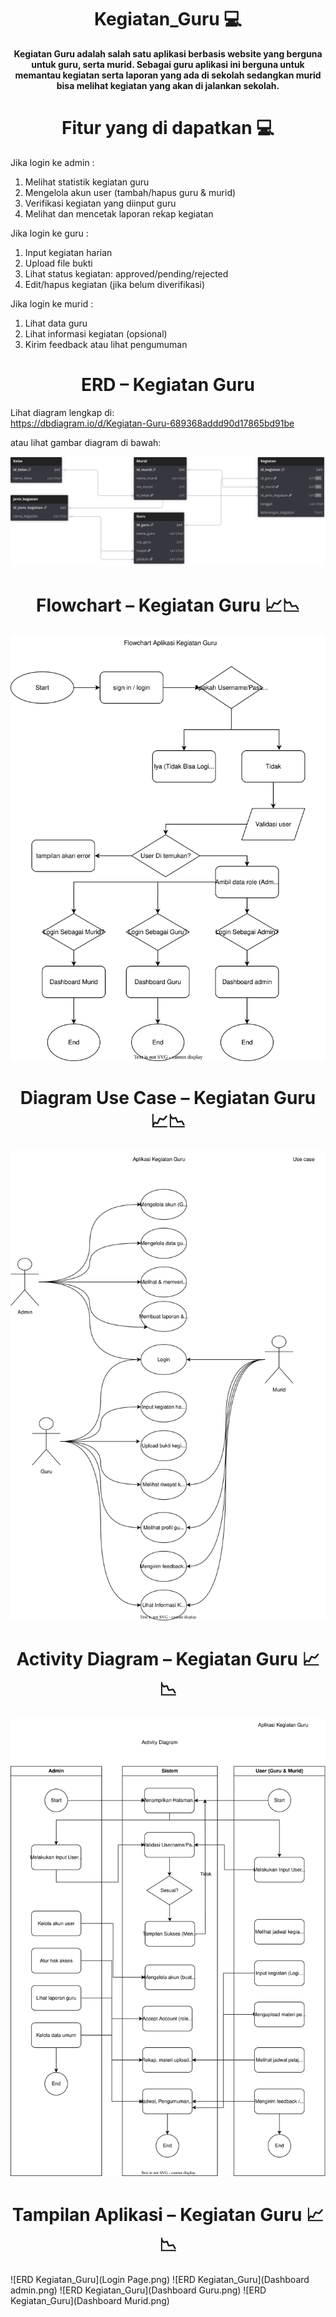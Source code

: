 <h1 align="center">Kegiatan_Guru 💻</h1>

<p align="center">
  <b> Kegiatan Guru adalah salah satu aplikasi berbasis website yang berguna untuk guru, serta murid. Sebagai guru aplikasi ini berguna untuk memantau kegiatan serta laporan yang ada di sekolah sedangkan murid bisa melihat kegiatan yang akan di jalankan sekolah.</b>
</p>

<h1 align="center">Fitur yang di dapatkan 💻</h1>

Jika login ke admin :
1. Melihat statistik kegiatan guru
2. Mengelola akun user (tambah/hapus guru & murid)
3. Verifikasi kegiatan yang diinput guru
4. Melihat dan mencetak laporan rekap kegiatan

Jika login ke guru :
1. Input kegiatan harian
2. Upload file bukti
3. Lihat status kegiatan: approved/pending/rejected
4. Edit/hapus kegiatan (jika belum diverifikasi)

Jika login ke murid :
1. Lihat data guru
2. Lihat informasi kegiatan (opsional)
3. Kirim feedback atau lihat pengumuman

<h1 align="center">ERD – Kegiatan Guru</h1>

Lihat diagram lengkap di:  
https://dbdiagram.io/d/Kegiatan-Guru-689368addd90d17865bd91be

atau lihat gambar diagram di bawah:

![ERD Kegiatan_Guru](Kegiatan_Guru.svg)

<h1 align="center">Flowchart – Kegiatan Guru 📈📉</h1>

![ERD Kegiatan_Guru](Flowchart_Aplikasi.drawio.svg)

<h1 align="center">Diagram Use Case – Kegiatan Guru 📈📉</h1>

![ERD Kegiatan_Guru](UseCase_KegiatanGuru.drawio.svg)

<h1 align="center">Activity Diagram – Kegiatan Guru 📈📉</h1>

![ERD Kegiatan_Guru](Activity_Diagram.drawio.svg)

<h1 align="center">Tampilan Aplikasi – Kegiatan Guru 📈📉</h1>

![ERD Kegiatan_Guru](Login Page.png)
![ERD Kegiatan_Guru](Dashboard admin.png)
![ERD Kegiatan_Guru](Dashboard Guru.png)
![ERD Kegiatan_Guru](Dashboard Murid.png)












